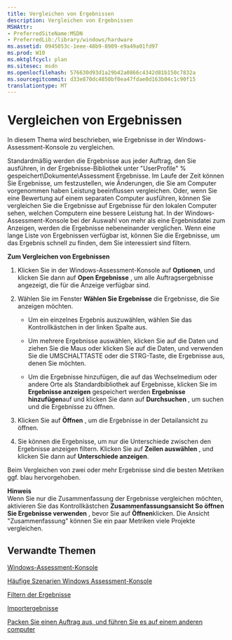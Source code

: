 ```yaml
---
title: Vergleichen von Ergebnissen
description: Vergleichen von Ergebnissen
MSHAttr:
- PreferredSiteName:MSDN
- PreferredLib:/library/windows/hardware
ms.assetid: 0945053c-1eee-48b9-8909-e9a49a01fd97
ms.prod: W10
ms.mktglfcycl: plan
ms.sitesec: msdn
ms.openlocfilehash: 576630d93d1a29b42a0866c4342d81b150c7832a
ms.sourcegitcommit: d33e870dc4850bf0ea47fdae0d163b04c1c90f15
translationtype: MT
---
```

# <a name="compare-results"></a>Vergleichen von Ergebnissen


In diesem Thema wird beschrieben, wie Ergebnisse in der Windows-Assessment-Konsole zu vergleichen.

Standardmäßig werden die Ergebnisse aus jeder Auftrag, den Sie ausführen, in der Ergebnisse-Bibliothek unter "UserProfile" % gespeichert\\Dokumente\\Assessment Ergebnisse. Im Laufe der Zeit können Sie Ergebnisse, um festzustellen, wie Änderungen, die Sie am Computer vorgenommen haben Leistung beeinflussen vergleichen. Oder, wenn Sie eine Bewertung auf einem separaten Computer ausführen, können Sie vergleichen Sie die Ergebnisse auf Ergebnisse für den lokalen Computer sehen, welchen Computern eine bessere Leistung hat. In der Windows-Assessment-Konsole bei der Auswahl von mehr als eine Ergebnisdatei zum Anzeigen, werden die Ergebnisse nebeneinander verglichen. Wenn eine lange Liste von Ergebnissen verfügbar ist, können Sie die Ergebnisse, um das Ergebnis schnell zu finden, dem Sie interessiert sind filtern.

**Zum Vergleichen von Ergebnissen**

1.  Klicken Sie in der Windows-Assessment-Konsole auf **Optionen**, und klicken Sie dann auf **Open Ergebnisse** , um alle Auftragsergebnisse angezeigt, die für die Anzeige verfügbar sind.

2.  Wählen Sie im Fenster **Wählen Sie Ergebnisse** die Ergebnisse, die Sie anzeigen möchten.

    -   Um ein einzelnes Ergebnis auszuwählen, wählen Sie das Kontrollkästchen in der linken Spalte aus.

    -   Um mehrere Ergebnisse auswählen, klicken Sie auf die Daten und ziehen Sie die Maus oder klicken Sie auf die Daten, und verwenden Sie die UMSCHALTTASTE oder die STRG-Taste, die Ergebnisse aus, denen Sie möchten.

    -   Um die Ergebnisse hinzufügen, die auf das Wechselmedium oder andere Orte als Standardbibliothek auf Ergebnisse, klicken Sie im **Ergebnisse anzeigen** gespeichert werden **Ergebnisse hinzufügen**auf und klicken Sie dann auf **Durchsuchen** , um suchen und die Ergebnisse zu öffnen.

3.  Klicken Sie auf **Öffnen** , um die Ergebnisse in der Detailansicht zu öffnen.

4.  Sie können die Ergebnisse, um nur die Unterschiede zwischen den Ergebnisse anzeigen filtern. Klicken Sie auf **Zeilen auswählen** , und klicken Sie dann auf **Unterschiede anzeigen**.

Beim Vergleichen von zwei oder mehr Ergebnisse sind die besten Metriken ggf. blau hervorgehoben.

**Hinweis**  
Wenn Sie nur die Zusammenfassung der Ergebnisse vergleichen möchten, aktivieren Sie das Kontrollkästchen **Zusammenfassungsansicht So öffnen Sie Ergebnisse verwenden** , bevor Sie auf **Öffnen**klicken. Die Ansicht "Zusammenfassung" können Sie ein paar Metriken viele Projekte vergleichen.

 

## <a name="related-topics"></a>Verwandte Themen


[Windows-Assessment-Konsole](windows-assessment-console.md)

[Häufige Szenarien Windows Assessment-Konsole](windows-assessment-console-common-scenarios.md)

[Filtern der Ergebnisse](filter-results.md)

[Importergebnisse](import-results.md)

[Packen Sie einen Auftrag aus, und führen Sie es auf einem anderen computer](package-a-job-and-run-it-on-another-computer.md)

 

 







